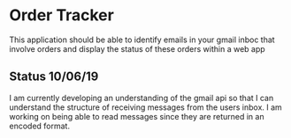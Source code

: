 # Order Tracker

This application should be able to identify emails in your gmail inboc that involve orders and display the status 
of these orders within a web app 

## Status 10/06/19

I am currently developing an understanding of the gmail api so that I can understand the structure of receiving messages from the users inbox. I am working on being able to read messages since they are returned in an encoded format. 